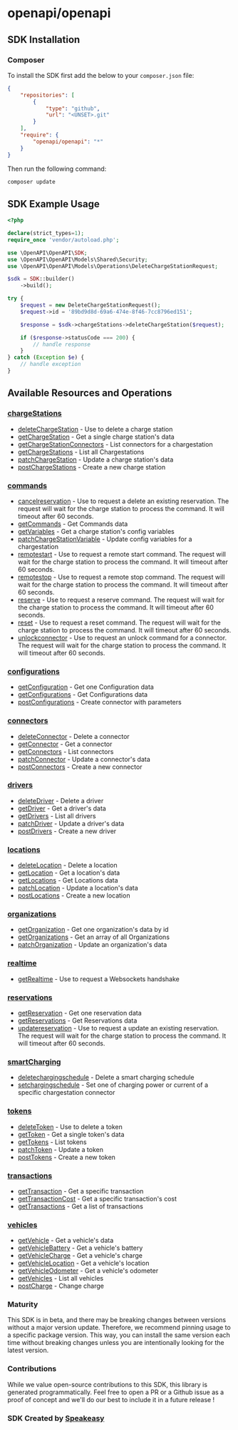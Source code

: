# openapi/openapi

<!-- Start SDK Installation -->
## SDK Installation

### Composer

To install the SDK first add the below to your `composer.json` file:

```json
{
    "repositories": [
        {
            "type": "github",
            "url": "<UNSET>.git"
        }
    ],
    "require": {
        "openapi/openapi": "*"
    }
}
```

Then run the following command:

```bash
composer update
```
<!-- End SDK Installation -->

## SDK Example Usage
<!-- Start SDK Example Usage -->
```php
<?php

declare(strict_types=1);
require_once 'vendor/autoload.php';

use \OpenAPI\OpenAPI\SDK;
use \OpenAPI\OpenAPI\Models\Shared\Security;
use \OpenAPI\OpenAPI\Models\Operations\DeleteChargeStationRequest;

$sdk = SDK::builder()
    ->build();

try {
    $request = new DeleteChargeStationRequest();
    $request->id = '89bd9d8d-69a6-474e-8f46-7cc8796ed151';

    $response = $sdk->chargeStations->deleteChargeStation($request);

    if ($response->statusCode === 200) {
        // handle response
    }
} catch (Exception $e) {
    // handle exception
}
```
<!-- End SDK Example Usage -->

<!-- Start SDK Available Operations -->
## Available Resources and Operations


### [chargeStations](docs/chargestations/README.md)

* [deleteChargeStation](docs/chargestations/README.md#deletechargestation) - Use to delete a charge station
* [getChargeStation](docs/chargestations/README.md#getchargestation) - Get a single charge station's data
* [getChargeStationConnectors](docs/chargestations/README.md#getchargestationconnectors) - List connectors for a chargestation
* [getChargeStations](docs/chargestations/README.md#getchargestations) - List all Chargestations
* [patchChargeStation](docs/chargestations/README.md#patchchargestation) - Update a charge station's data
* [postChargeStations](docs/chargestations/README.md#postchargestations) - Create a new charge station

### [commands](docs/commands/README.md)

* [cancelreservation](docs/commands/README.md#cancelreservation) - Use to request a delete an existing reservation. The request will wait for the charge station to process the command. It will timeout after 60 seconds.
* [getCommands](docs/commands/README.md#getcommands) - Get Commands data
* [getVariables](docs/commands/README.md#getvariables) - Get a charge station's config variables
* [patchChargeStationVariable](docs/commands/README.md#patchchargestationvariable) - Update config variables for a chargestation
* [remotestart](docs/commands/README.md#remotestart) - Use to request a remote start command. The request will wait for the charge station to process the command. It will timeout after 60 seconds.
* [remotestop](docs/commands/README.md#remotestop) - Use to request a remote stop command. The request will wait for the charge station to process the command. It will timeout after 60 seconds.
* [reserve](docs/commands/README.md#reserve) - Use to request a reserve command. The request will wait for the charge station to process the command. It will timeout after 60 seconds.
* [reset](docs/commands/README.md#reset) - Use to request a reset command. The request will wait for the charge station to process the command. It will timeout after 60 seconds.
* [unlockconnector](docs/commands/README.md#unlockconnector) - Use to request an unlock command for a connector. The request will wait for the charge station to process the command. It will timeout after 60 seconds.

### [configurations](docs/configurations/README.md)

* [getConfiguration](docs/configurations/README.md#getconfiguration) - Get one Configuration data
* [getConfigurations](docs/configurations/README.md#getconfigurations) - Get Configurations data
* [postConfigurations](docs/configurations/README.md#postconfigurations) - Create connector with parameters

### [connectors](docs/connectors/README.md)

* [deleteConnector](docs/connectors/README.md#deleteconnector) - Delete a connector
* [getConnector](docs/connectors/README.md#getconnector) - Get a connector
* [getConnectors](docs/connectors/README.md#getconnectors) - List connectors
* [patchConnector](docs/connectors/README.md#patchconnector) - Update a connector's data
* [postConnectors](docs/connectors/README.md#postconnectors) - Create a new connector

### [drivers](docs/drivers/README.md)

* [deleteDriver](docs/drivers/README.md#deletedriver) - Delete a driver
* [getDriver](docs/drivers/README.md#getdriver) - Get a driver's data
* [getDrivers](docs/drivers/README.md#getdrivers) - List all drivers
* [patchDriver](docs/drivers/README.md#patchdriver) - Update a driver's data
* [postDrivers](docs/drivers/README.md#postdrivers) - Create a new driver

### [locations](docs/locations/README.md)

* [deleteLocation](docs/locations/README.md#deletelocation) - Delete a location
* [getLocation](docs/locations/README.md#getlocation) - Get a location's data
* [getLocations](docs/locations/README.md#getlocations) - Get Locations data
* [patchLocation](docs/locations/README.md#patchlocation) - Update a location's data
* [postLocations](docs/locations/README.md#postlocations) - Create a new location

### [organizations](docs/organizations/README.md)

* [getOrganization](docs/organizations/README.md#getorganization) - Get one organization's data by id
* [getOrganizations](docs/organizations/README.md#getorganizations) - Get an array of all Organizations
* [patchOrganization](docs/organizations/README.md#patchorganization) - Update an organization's data

### [realtime](docs/realtime/README.md)

* [getRealtime](docs/realtime/README.md#getrealtime) - Use to request a Websockets handshake

### [reservations](docs/reservations/README.md)

* [getReservation](docs/reservations/README.md#getreservation) - Get one reservation data
* [getReservations](docs/reservations/README.md#getreservations) - Get Reservations data
* [updatereservation](docs/reservations/README.md#updatereservation) - Use to request a update an existing reservation. The request will wait for the charge station to process the command. It will timeout after 60 seconds.

### [smartCharging](docs/smartcharging/README.md)

* [deletechargingschedule](docs/smartcharging/README.md#deletechargingschedule) - Delete a smart charging schedule
* [setchargingschedule](docs/smartcharging/README.md#setchargingschedule) - Set one of charging power or current of a specific chargestation connector

### [tokens](docs/tokens/README.md)

* [deleteToken](docs/tokens/README.md#deletetoken) - Use to delete a token
* [getToken](docs/tokens/README.md#gettoken) - Get a single token's data
* [getTokens](docs/tokens/README.md#gettokens) - List tokens
* [patchToken](docs/tokens/README.md#patchtoken) - Update a token
* [postTokens](docs/tokens/README.md#posttokens) - Create a new token

### [transactions](docs/transactions/README.md)

* [getTransaction](docs/transactions/README.md#gettransaction) - Get a specific transaction
* [getTransactionCost](docs/transactions/README.md#gettransactioncost) - Get a specific transaction's cost
* [getTransactions](docs/transactions/README.md#gettransactions) - Get a list of transactions

### [vehicles](docs/vehicles/README.md)

* [getVehicle](docs/vehicles/README.md#getvehicle) - Get a vehicle's data
* [getVehicleBattery](docs/vehicles/README.md#getvehiclebattery) - Get a vehicle's battery
* [getVehicleCharge](docs/vehicles/README.md#getvehiclecharge) - Get a vehicle's charge
* [getVehicleLocation](docs/vehicles/README.md#getvehiclelocation) - Get a vehicle's location
* [getVehicleOdometer](docs/vehicles/README.md#getvehicleodometer) - Get a vehicle's odometer
* [getVehicles](docs/vehicles/README.md#getvehicles) - List all vehicles
* [postCharge](docs/vehicles/README.md#postcharge) - Change charge
<!-- End SDK Available Operations -->

### Maturity

This SDK is in beta, and there may be breaking changes between versions without a major version update. Therefore, we recommend pinning usage
to a specific package version. This way, you can install the same version each time without breaking changes unless you are intentionally
looking for the latest version.

### Contributions

While we value open-source contributions to this SDK, this library is generated programmatically.
Feel free to open a PR or a Github issue as a proof of concept and we'll do our best to include it in a future release !

### SDK Created by [Speakeasy](https://docs.speakeasyapi.dev/docs/using-speakeasy/client-sdks)
